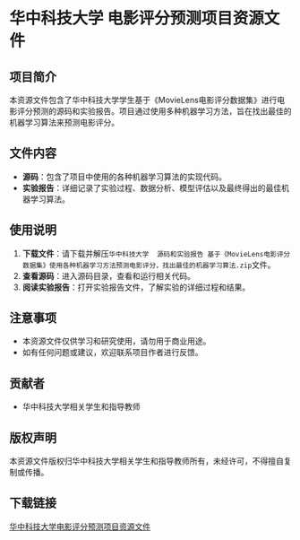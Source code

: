 # 华中科技大学 电影评分预测项目资源文件

## 项目简介

本资源文件包含了华中科技大学学生基于《MovieLens电影评分数据集》进行电影评分预测的源码和实验报告。项目通过使用多种机器学习方法，旨在找出最佳的机器学习算法来预测电影评分。

## 文件内容

- **源码**：包含了项目中使用的各种机器学习算法的实现代码。
- **实验报告**：详细记录了实验过程、数据分析、模型评估以及最终得出的最佳机器学习算法。

## 使用说明

1. **下载文件**：请下载并解压`华中科技大学  源码和实验报告 基于《MovieLens电影评分数据集》使用各种机器学习方法预测电影评分，找出最佳的机器学习算法.zip`文件。
2. **查看源码**：进入源码目录，查看和运行相关代码。
3. **阅读实验报告**：打开实验报告文件，了解实验的详细过程和结果。

## 注意事项

- 本资源文件仅供学习和研究使用，请勿用于商业用途。
- 如有任何问题或建议，欢迎联系项目作者进行反馈。

## 贡献者

- 华中科技大学相关学生和指导教师

## 版权声明

本资源文件版权归华中科技大学相关学生和指导教师所有，未经许可，不得擅自复制或传播。

## 下载链接

[华中科技大学电影评分预测项目资源文件](https://pan.quark.cn/s/c70cf9562387)